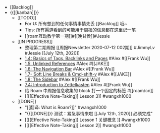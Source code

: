 - [[Backlog]]
- {{[[kanban]]}}
    - [[TODO]]
        - For U: 所有想到的任何事情事情先丢 [[Backlog]] 哦~
        - Tips: 所有渠道看到的可能用于周报的信息都在这里记一笔
        - [[roam互动教学第一期]]#[[晚甘侯]]#Jessie
    - [[IN PROGRESS]]
        - 整理第二期周报 [[周报Newsletter 2020-07-12 002期]] #JimmyLv #Jessie [[July 12th, 2020]]
        - [1.4: Basics of Tags, Backlinks and Pages](https://www.notion.so/1-4-Basics-of-Tags-Backlinks-and-Pages-8ecc50cd532a49b2a15483688159155b) #Alex #[[Frank Wu]]
        - [1.5: Unlinked References](https://www.notion.so/1-5-Unlinked-References-9ab449a5dde74ef4bc016927fe2c46d1) #Alex #[[JΛKΞ]]
        - [1.6: The Navigation Bar](https://www.notion.so/1-6-The-Navigation-Bar-06e85b3e56614395a03409a01ea5322a) #Alex #[[Frank Wu]]
        - [1.7- Soft Line Breaks & Cmd-shift-v](https://www.notion.so/1-7-Soft-Line-Breaks-Cmd-shift-v-db913a901cab43ff84cc19bf36ade4dd) #Alex #[[JΛKΞ]]
        - [1.8: The Sidebar](https://www.notion.so/1-8-The-Sidebar-95a50097bffc4629af02efd322e826ea)  #Alex #[[Frank Wu]]
        - [7.4: Introduction to Zettelkasten](https://www.notion.so/7-4-Introduction-to-Zettelkasten-9f530ce53b1d45eb9755f2033b7514bc)   #Alex #[[Frank Wu]]
        - 给 Roam 中周报信息收集的 block 打一个固定的标签 #[[roam/cn]]
        - [[[[Effective Note-Taking]] Lesson 3]] #wangxh1000
    - [[DONE]]
        - "[[翻译: What is Roam?]]" #wangxh1000
        - "{{[[DONE]]}}  测试：紧急事情来啦 [[July 12th, 2020]] 必须完成"
        - [[[[Effective Note-Taking]] Lesson 1 关键概念 ]] #wangxh1000
        - [[[[Effective Note-Taking]] Lesson 2]] #wangxh1000
